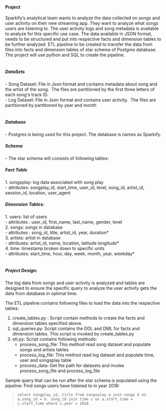 <h4>Project</h4>
Sparkify’s analytical team wants to analyze the data collected on songs and user activity on their new streaming app. They want to analyze what songs users are listening to. The user activity logs and song metadata is available to analyze for this specific use case. 
The data available in JSON format, needs to be structured and put into respective facts and dimension tables to be further analyzed. ETL pipeline to be created to transfer the data from files into facts and dimension tables of star schema of Postgres database. The project will use python and SQL to create the pipeline.<br><br>


<h5>DataSets</h5> 
- Song Dataset:  File in Json format and contains metadata about song and the artist of the song.  The files are partitioned by the first three letters of each song's track ID.<br>
- Log Dataset: File in Json format and contains user activity.  The files are partitioned by partitioned by year and month<br><br>


<h5>Database</h5>
- Postgres is being used for this project. The database is names as Sparkify.<br>


<h5>Schema</h5>
- The star schema will consists of following tables:


<h5>Fact Table</h5>
1. songsplay: log data associated with song play<br>
   - attributes:  songplay_id, start_time, user_id, level, song_id, artist_id, session_id, location, user_agent<br>


<h5>Dimension Tables:</h5>
1. users: list of users <br>
   - attributes : user_id, first_name, last_name, gender, level <br>
2. songs: songs in database <br>
   - attributes : song_id, title, artist_id, year, duration* <br>
3. artists: artist in database <br>
   - attributes: artist_id, name, location, latitude longitude* <br>
4. time: timestamp broken down to specific units <br>
   - attributes: start_time, hour, day, week, month, year, weekday* <br><br>


<h5>Project Design:</h5>

The log data from songs and user activity is analyzed and tables are designed to ensure the specific query to  analyze the user activity gets the data from database in optimal time. 

The ETL pipeline contains following files to load the data into the respective tables:<br>
1. create_tables.py : Script contain methods to create the facts and dimension tables specified above.
2. sql_queries.py: Script contains the DDL and DML for facts and dimension tables. This script is invoked by create_tables.py
3. etl.py: Script contains following methods:
   - process_song_file: This method read song dataset and populate songs and artists tables<br>
   - process_log_file: This method read log dataset and populate time, user and songsplay table<br>
   - process_data: Get the path for datasets and invoke process_song_file and process_log_file


Sample query that can be run after the star schema is populated using the pipeline:
Find songs  users have listened to in year 2018:<br>
>`select songplay_id, title from songsplay a join songs b on a.song_id = b. song_id join time c on a.start_time = c.start_time where c.year = 2018`